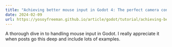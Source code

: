 ```yaml
---
title: "Achieving better mouse input in Godot 4: The perfect camera controller - Yo Soy Freeman"
date: 2024-02-09
url: https://yosoyfreeman.github.io/article/godot/tutorial/achieving-better-mouse-input-in-godot-4-the-perfect-camera-controller/
---
```


A thorough dive in to handling mouse input in Godot. I really appreciate it when posts go this deep and include lots of examples.